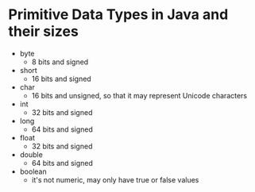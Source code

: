 # Primitive Data Types in Java and their sizes

- byte
  - 8 bits and signed
- short
  - 16 bits and signed
- char
  - 16 bits and unsigned, so that it may represent Unicode characters
- int
  - 32 bits and signed
- long
  - 64 bits and signed
- float
  - 32 bits and signed
- double
  - 64 bits and signed
- boolean
  - it's not numeric, may only have true or false values
